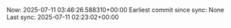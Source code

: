 Now: 2025-07-11 03:46:26.588310+00:00 Earliest commit since sync: None Last sync: 2025-07-11 02:23:02+00:00
